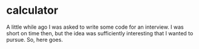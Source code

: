 # calculator

A little while ago I was asked to write some code for an interview. I was short on time then, but the idea was sufficiently interesting that I wanted to pursue. So, here goes.
